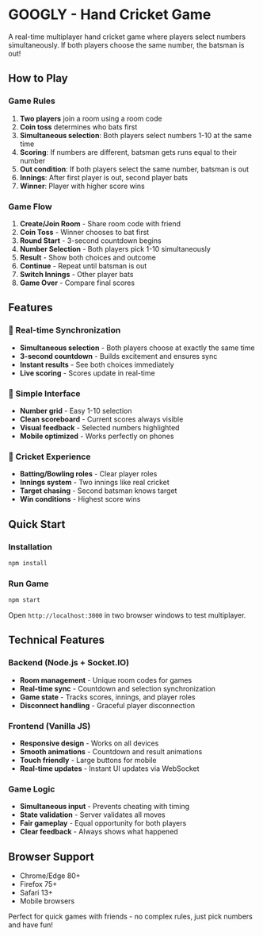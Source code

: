 # GOOGLY - Hand Cricket Game

A real-time multiplayer hand cricket game where players select numbers simultaneously. If both players choose the same number, the batsman is out!

## How to Play

### Game Rules
1. **Two players** join a room using a room code
2. **Coin toss** determines who bats first
3. **Simultaneous selection**: Both players select numbers 1-10 at the same time
4. **Scoring**: If numbers are different, batsman gets runs equal to their number
5. **Out condition**: If both players select the same number, batsman is out
6. **Innings**: After first player is out, second player bats
7. **Winner**: Player with higher score wins

### Game Flow
1. **Create/Join Room** - Share room code with friend
2. **Coin Toss** - Winner chooses to bat first
3. **Round Start** - 3-second countdown begins
4. **Number Selection** - Both players pick 1-10 simultaneously
5. **Result** - Show both choices and outcome
6. **Continue** - Repeat until batsman is out
7. **Switch Innings** - Other player bats
8. **Game Over** - Compare final scores

## Features

### 🎯 Real-time Synchronization
- **Simultaneous selection** - Both players choose at exactly the same time
- **3-second countdown** - Builds excitement and ensures sync
- **Instant results** - See both choices immediately
- **Live scoring** - Scores update in real-time

### 📱 Simple Interface
- **Number grid** - Easy 1-10 selection
- **Clean scoreboard** - Current scores always visible
- **Visual feedback** - Selected numbers highlighted
- **Mobile optimized** - Works perfectly on phones

### 🏏 Cricket Experience
- **Batting/Bowling roles** - Clear player roles
- **Innings system** - Two innings like real cricket
- **Target chasing** - Second batsman knows target
- **Win conditions** - Highest score wins

## Quick Start

### Installation
```bash
npm install
```

### Run Game
```bash
npm start
```

Open `http://localhost:3000` in two browser windows to test multiplayer.

## Technical Features

### Backend (Node.js + Socket.IO)
- **Room management** - Unique room codes for games
- **Real-time sync** - Countdown and selection synchronization
- **Game state** - Tracks scores, innings, and player roles
- **Disconnect handling** - Graceful player disconnection

### Frontend (Vanilla JS)
- **Responsive design** - Works on all devices
- **Smooth animations** - Countdown and result animations
- **Touch friendly** - Large buttons for mobile
- **Real-time updates** - Instant UI updates via WebSocket

### Game Logic
- **Simultaneous input** - Prevents cheating with timing
- **State validation** - Server validates all moves
- **Fair gameplay** - Equal opportunity for both players
- **Clear feedback** - Always shows what happened

## Browser Support
- Chrome/Edge 80+
- Firefox 75+
- Safari 13+
- Mobile browsers

Perfect for quick games with friends - no complex rules, just pick numbers and have fun!